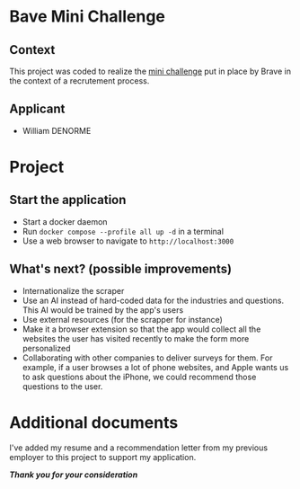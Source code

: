 # Bave Mini Challenge
## Context
This project was coded to realize the [mini challenge](https://bravecareer.notion.site/Mini-Challenge-Web-Scraper-for-Visitor-Classification-12966e26414d8047a44dc41fb4ad66d2) put in place by Brave in the context of a recrutement process.
## Applicant
- William DENORME

# Project
## Start the application
- Start a docker daemon
- Run `docker compose --profile all up -d` in a terminal
- Use a web browser to navigate to `http://localhost:3000`
## What's next? (possible improvements)
- Internationalize the scraper
- Use an AI instead of hard-coded data for the industries and questions. This AI would be trained by the app's users
- Use external resources (for the scrapper for instance)
- Make it a browser extension so that the app would collect all the websites the user has visited recently to make the form more personalized
- Collaborating with other companies to deliver surveys for them. For example, if a user browses a lot of phone websites, and Apple wants us to ask questions about the iPhone, we could recommend those questions to the user.

# Additional documents
I've added my resume and a recommendation letter from my previous employer to this project to support my application.

***Thank you for your consideration***
